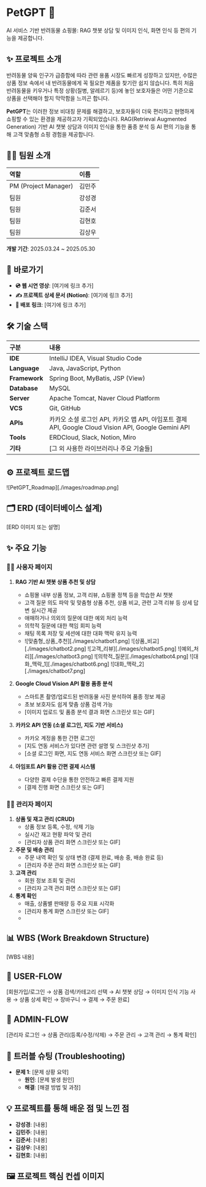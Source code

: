 # **PetGPT 🚀**

AI 서비스 기반 반려동물 쇼핑몰: RAG 챗봇 상담 및 이미지 인식, 화면 인식 등 편의 기능을 제공합니다.

## **✨ 프로젝트 소개**

반려동물 양육 인구가 급증함에 따라 관련 용품 시장도 빠르게 성장하고 있지만, 수많은 상품 정보 속에서 내 반려동물에게 꼭 필요한 제품을 찾기란 쉽지 않습니다. 특히 처음 반려동물을 키우거나 특정 상황(질병, 알레르기 등)에 놓인 보호자들은 어떤 기준으로 상품을 선택해야 할지 막막함을 느끼곤 합니다.

**PetGPT**는 이러한 정보 비대칭 문제를 해결하고, 보호자들이 더욱 편리하고 현명하게 쇼핑할 수 있는 환경을 제공하고자 기획되었습니다. RAG(Retrieval Augmented Generation) 기반 AI 챗봇 상담과 이미지 인식을 통한 품종 분석 등 AI 편의 기능을 통해 고객 맞춤형 쇼핑 경험을 제공합니다.

## **🧑‍💻 팀원 소개**

| 역할                 | 이름   |
| :------------------- | :----- |
| PM (Project Manager) | 김민주 |
| 팀원                 | 강성경 |
| 팀원                 | 김준서 |
| 팀원                 | 김현호 |
| 팀원                 | 김상우 |

**개발 기간**: 2025.03.24 \~ 2025.05.30

## **🔗 바로가기**

- **💿 웹 시연 영상**: \[여기에 링크 추가\]
- **✍️ 프로젝트 상세 문서 (Notion)**: \[여기에 링크 추가\]
- **🚀 배포 링크**: \[여기에 링크 추가\]

## **🛠️ 기술 스택**

| 구분          | 내용                                                                                                 |
| :------------ | :--------------------------------------------------------------------------------------------------- |
| **IDE**       | IntelliJ IDEA, Visual Studio Code                                                                    |
| **Language**  | Java, JavaScript, Python                                                                             |
| **Framework** | Spring Boot, MyBatis, JSP (View)                                                                     |
| **Database**  | MySQL                                                                                                |
| **Server**    | Apache Tomcat, Naver Cloud Platform                                                                  |
| **VCS**       | Git, GitHub                                                                                          |
| **APIs**      | 카카오 소셜 로그인 API, 카카오 맵 API, 아임포트 결제 API, Google Cloud Vision API, Google Gemini API |
| **Tools**     | ERDCloud, Slack, Notion, Miro                                                                        |
| **기타**      | \[그 외 사용한 라이브러리나 주요 기술들\]                                                            |

##

## **⚙️ 프로젝트 로드맵**

![PetGPT_Roadmap][./images/roadmap.png]

## **🗂️ ERD (데이터베이스 설계)**

\[ERD 이미지 또는 설명\]

## **✨ 주요 기능**

### **🙋‍♀️ 사용자 페이지**

1. **RAG 기반 AI 챗봇 상품 추천 및 상담**

   - 쇼핑몰 내부 상품 정보, 고객 리뷰, 쇼핑몰 정책 등을 학습한 AI 챗봇
   - 고객 질문 의도 파악 및 맞춤형 상품 추천, 상품 비교, 관련 고객 리뷰 등 상세 답변 실시간 제공
   - 애매하거나 의외의 질문에 대한 예외 처리 능력
   - 의학적 질문에 대한 책임 회피 능력
   - 채팅 목록 저장 및 세션에 대한 대화 맥락 유지 능력
   - ![맞춤형_상품_추천][./images/chatbot1.png]
     ![상품_비교][./images/chatbot2.png]
     ![고객_리뷰][./images/chatbot5.png]
     ![예외_처리][./images/chatbot3.png]
     ![의학적_질문][./images/chatbot4.png]
     ![대화_맥락_1][./images/chatbot6.png]
     ![대화_맥락_2][./images/chatbot7.png]

2. **Google Cloud Vision API 활용 품종 분석**
   - 스마트폰 촬영/업로드된 반려동물 사진 분석하여 품종 정보 제공
   - 초보 보호자도 쉽게 맞춤 상품 검색 가능
   - \[이미지 업로드 및 품종 분석 결과 화면 스크린샷 또는 GIF\]
3. **카카오 API 연동 (소셜 로그인, 지도 기반 서비스)**
   - 카카오 계정을 통한 간편 로그인
   - \[지도 연동 서비스가 있다면 관련 설명 및 스크린샷 추가\]
   - \[소셜 로그인 화면, 지도 연동 서비스 화면 스크린샷 또는 GIF\]
4. **아임포트 API 활용 간편 결제 시스템**
   - 다양한 결제 수단을 통한 안전하고 빠른 결제 지원
   - \[결제 진행 화면 스크린샷 또는 GIF\]

### **👨‍💼 관리자 페이지**

1. **상품 및 재고 관리 (CRUD)**
   - 상품 정보 등록, 수정, 삭제 기능
   - 실시간 재고 현황 파악 및 관리
   - \[관리자 상품 관리 화면 스크린샷 또는 GIF\]
2. **주문 및 배송 관리**
   - 주문 내역 확인 및 상태 변경 (결제 완료, 배송 중, 배송 완료 등)
   - \[관리자 주문 관리 화면 스크린샷 또는 GIF\]
3. **고객 관리**
   - 회원 정보 조회 및 관리
   - \[관리자 고객 관리 화면 스크린샷 또는 GIF\]
4. **통계 확인**
   - 매출, 상품별 판매량 등 주요 지표 시각화
   - \[관리자 통계 화면 스크린샷 또는 GIF\]
   -

##

## **📊 WBS (Work Breakdown Structure)**

\[WBS 내용\]

## **🚀 USER-FLOW**

\[회원가입/로그인 → 상품 검색/카테고리 선택 → AI 챗봇 상담 → 이미지 인식 기능 사용 → 상품 상세 확인 → 장바구니 → 결제 → 주문 완료\]

## **🚀 ADMIN-FLOW**

\[관리자 로그인 → 상품 관리(등록/수정/삭제) → 주문 관리 → 고객 관리 → 통계 확인\]

## **🤔 트러블 슈팅 (Troubleshooting)**

- **문제 1**: \[문제 상황 요약\]
  - **원인**: \[문제 발생 원인\]
  - **해결**: \[해결 방법 및 과정\]

## **💡 프로젝트를 통해 배운 점 및 느낀 점**

- **강성경**: \[내용\]
- **김민주**: \[내용\]
- **김준서**: \[내용\]
- **김상우**: \[내용\]
- **김현호**: \[내용\]

## **🖼️ 프로젝트 핵심 컨셉 이미지**
